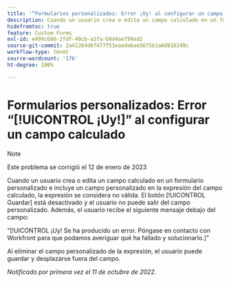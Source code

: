 ```yaml
---
title: '“Formularios personalizados: Error ¡Uy! al configurar un campo calculado”'
description: Cuando un usuario crea o edita un campo calculado en un formulario personalizado e incluye un campo personalizado en la expresión del campo calculado, la expresión se considera no válida. El botón Guardar está desactivado y el usuario no puede salir del campo personalizado. Además, el usuario verá el mensaje de error ¡Vaya! debajo del campo.
hidefromtoc: true
feature: Custom Forms
exl-id: e499c680-2fdf-40cb-a1fa-b0d4ae799ad2
source-git-commit: 2a41264d6f477f51eaeda6ae3675b1a6d816249c
workflow-type: tm+mt
source-wordcount: '176'
ht-degree: 100%

---
```


# Formularios personalizados: Error “[!UICONTROL ¡Uy!]” al configurar un campo calculado

<!--Requested: Do not delete without approval from Alex Beach-->

>[!NOTE]
>
>Este problema se corrigió el 12 de enero de 2023

Cuando un usuario crea o edita un campo calculado en un formulario personalizado e incluye un campo personalizado en la expresión del campo calculado, la expresión se considera no válida. El botón [!UICONTROL Guardar] está desactivado y el usuario no puede salir del campo personalizado. Además, el usuario recibe el siguiente mensaje debajo del campo:

“[!UICONTROL ¡Uy! Se ha producido un error. Póngase en contacto con Workfront para que podamos averiguar qué ha fallado y solucionarlo.]”

Al eliminar el campo personalizado de la expresión, el usuario puede guardar y desplazarse fuera del campo.

_Notificado por primera vez el 11 de octubre de 2022._
